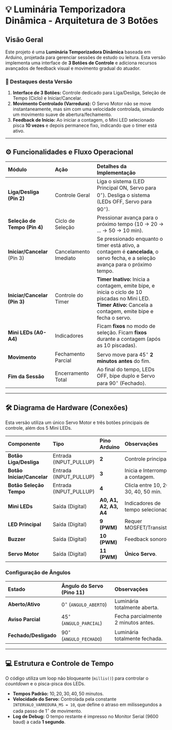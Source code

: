 # 💡 Luminária Temporizadora Dinâmica - Arquitetura de 3 Botões

## Visão Geral

Este projeto é uma **Luminária Temporizadora Dinâmica** baseada em Arduino, projetada para gerenciar sessões de estudo ou leitura.
Esta versão implementa uma interface de **3 Botões de Controle** e adiciona recursos avançados de feedback visual e movimento gradual do atuador.

### 🌟 Destaques desta Versão

1.  **Interface de 3 Botões:** Controle dedicado para Liga/Desliga, Seleção de Tempo (Ciclo) e Iniciar/Cancelar.
2.  **Movimento Controlado (Varredura):** O Servo Motor não se move instantaneamente, mas sim com uma velocidade controlada, simulando um movimento suave de abertura/fechamento.
3.  **Feedback de Início:** Ao iniciar a contagem, o Mini LED selecionado pisca **10 vezes** e depois permanece fixo, indicando que o timer está ativo.

---

## ⚙️ Funcionalidades e Fluxo Operacional

| Módulo | Ação | Detalhes da Implementação |
| :--- | :--- | :--- |
| **Liga/Desliga (Pin 2)** | Controle Geral | Liga o sistema (LED Principal ON, Servo para $0^\circ$). Desliga o sistema (LEDs OFF, Servo para $90^\circ$). |
| **Seleção de Tempo (Pin 4)** | Ciclo de Seleção | Pressionar avança para o próximo tempo (10 $\rightarrow$ 20 $\rightarrow$ ... $\rightarrow$ 50 $\rightarrow$ 10 min). |
| **Iniciar/Cancelar**  (Pin 3) | Cancelamento Imediato | Se pressionado enquanto o timer está ativo, a contagem é **cancelada**, o servo fecha, e a seleção avança para o próximo tempo. |
| **Iniciar/Cancelar (Pin 3)** | Controle do Timer | **Timer Inativo:** Inicia a contagem, emite bipe, e inicia o ciclo de 10 piscadas no Mini LED. **Timer Ativo:** Cancela a contagem, emite bipe e fecha o servo. |
| **Mini LEDs (A0-A4)** | Indicadores | Ficam **fixos** no modo de seleção. Ficam **fixos** durante a contagem (após as 10 piscadas). |
| **Movimento** | Fechamento Parcial | Servo move para $45^\circ$ **2 minutos antes** do fim. |
| **Fim da Sessão** | Encerramento Total | Ao final do tempo, LEDs OFF, bipe duplo e Servo para $90^\circ$ (Fechado). |

---

## 🛠️ Diagrama de Hardware (Conexões)

Esta versão utiliza um único Servo Motor e três botões principais de controle, além dos 5 Mini LEDs.

| Componente | Tipo | Pino Arduino | Observações |
| :--- | :--- | :--- | :--- |
| **Botão Liga/Desliga** | Entrada (INPUT_PULLUP) | **2** | Controle principal. |
| **Botão Iniciar/Cancelar** | Entrada (INPUT_PULLUP) | **3** | Inicia e Interrompe a contagem. |
| **Botão Seleção Tempo** | Entrada (INPUT_PULLUP) | **4** | Clicla entre 10, 20, 30, 40, 50 min. |
| **Mini LEDs** | Saída (Digital) | **A0, A1, A2, A3, A4** | Indicadores de tempo selecionado. |
| **LED Principal** | Saída (Digital) | **9 (PWM)** | Requer MOSFET/Transistor. |
| **Buzzer** | Saída (Digital) | **10 (PWM)** | Feedback sonoro. |
| **Servo Motor** | Saída (Digital) | **11 (PWM)** | **Único Servo**. |

### Configuração de Ângulos

| Estado | Ângulo do Servo (Pino 11) | Observações |
| :--- | :--- | :--- |
| **Aberto/Ativo** | $0^\circ$ (`ANGULO_ABERTO`) | Luminária totalmente aberta. |
| **Aviso Parcial** | $45^\circ$ (`ANGULO_PARCIAL`) | Fecha parcialmente 2 minutos antes. |
| **Fechado/Desligado** | $90^\circ$ (`ANGULO_FECHADO`) | Luminária totalmente fechada. |

---

## 💻 Estrutura e Controle de Tempo

O código utiliza um loop não bloqueante (`millis()`) para controlar o *countdown* e o pisca-pisca dos LEDs.

* **Tempos Padrão:** $10, 20, 30, 40, 50$ minutos.
* **Velocidade do Servo:** Controlada pela constante `INTERVALO_VARREDURA_MS = 10`, que define o atraso em milissegundos a cada passo de $1^\circ$ de movimento.
* **Log de Debug:** O tempo restante é impresso no Monitor Serial (9600 baud) a cada **1 segundo**.
```eof
